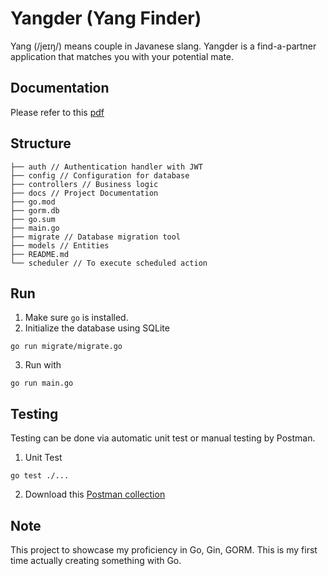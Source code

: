 # Yangder (Yang Finder)
Yang (/jeɪŋ/) means couple in Javanese slang. Yangder is a find-a-partner application that matches you with your potential mate.

## Documentation
Please refer to this [pdf](docs/doc.pdf)

## Structure

```
├── auth // Authentication handler with JWT
├── config // Configuration for database
├── controllers // Business logic
├── docs // Project Documentation
├── go.mod
├── gorm.db
├── go.sum
├── main.go
├── migrate // Database migration tool
├── models // Entities
├── README.md
└── scheduler // To execute scheduled action
```

## Run
1. Make sure `go` is installed.
2. Initialize the database using SQLite
```
go run migrate/migrate.go
```
3. Run with
```
go run main.go
```

## Testing
Testing can be done via automatic unit test or manual testing by Postman.

1. Unit Test
```
go test ./...
```
2. Download this [Postman collection](docs/postman/yangnder.postman_collection.json)

## Note
This project to showcase my proficiency in Go, Gin, GORM. This is my first time actually creating something with Go.